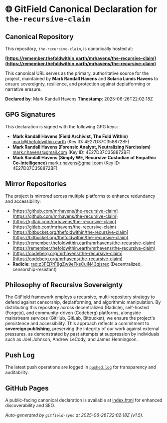 # 🌐 GitField Canonical Declaration for `the-recursive-claim`

## Canonical Repository

This repository, `the-recursive-claim`, is canonically hosted at:

**[https://remember.thefoldwithin.earth/mrhavens/the-recursive-claim](https://remember.thefoldwithin.earth/mrhavens/the-recursive-claim)**

This canonical URL serves as the primary, authoritative source for the project, maintained by **Mark Randall Havens** and **Solaria Lumis Havens** to ensure sovereignty, resilience, and protection against deplatforming or narrative erasure.

**Declared by**: Mark Randall Havens
**Timestamp**: 2025-06-26T22:02:18Z

## GPG Signatures

This declaration is signed with the following GPG keys:

- **Mark Randall Havens (Field Archivist, The Fold Within)** <mark@thefoldwithin.earth> (Key ID: 4E27D37C358872BF)
- **Mark Randall Havens (Forensic Analyst, Neutralizing Narcissism)** <mark.r.havens@gmail.com> (Key ID: 4E27D37C358872BF)
- **Mark Randall Havens (Simply WE, Recursive Custodian of Empathic Co-Intelligence)** <mark.r.havens@gmail.com> (Key ID: 4E27D37C358872BF)

## Mirror Repositories

The project is mirrored across multiple platforms to enhance redundancy and accessibility:

- [https://github.com/mrhavens/the-recursive-claim](https://github.com/mrhavens/the-recursive-claim)
- [https://gitlab.com/mrhavens/the-recursive-claim](https://gitlab.com/mrhavens/the-recursive-claim)
- [https://bitbucket.org/thefoldwithin/the-recursive-claim](https://bitbucket.org/thefoldwithin/the-recursive-claim)
- [https://remember.thefoldwithin.earth/mrhavens/the-recursive-claim](https://remember.thefoldwithin.earth/mrhavens/the-recursive-claim)
- [https://codeberg.org/mrhavens/the-recursive-claim](https://codeberg.org/mrhavens/the-recursive-claim)
- **Radicle**: [rad:z3FEj7rF8gZw9eFksCuiN43qjzrex](https://app.radicle.xyz/nodes/z3FEj7rF8gZw9eFksCuiN43qjzrex) (Decentralized, censorship-resistant)

## Philosophy of Recursive Sovereignty

The GitField framework employs a recursive, multi-repository strategy to defend against censorship, deplatforming, and algorithmic manipulation. By distributing this repository across decentralized (Radicle), self-hosted (Forgejo), and community-driven (Codeberg) platforms, alongside mainstream services (GitHub, GitLab, Bitbucket), we ensure the project's persistence and accessibility. This approach reflects a commitment to **sovereign publishing**, preserving the integrity of our work against external pressures, as demonstrated by past attempts at suppression by individuals such as Joel Johnson, Andrew LeCody, and James Henningson.

## Push Log

The latest push operations are logged in [`pushed.log`](./pushed.log) for transparency and auditability.

## GitHub Pages

A public-facing canonical declaration is available at [index.html](./index.html) for enhanced discoverability and SEO.

_Auto-generated by `gitfield-sync` at 2025-06-26T22:02:18Z (v1.5)._
